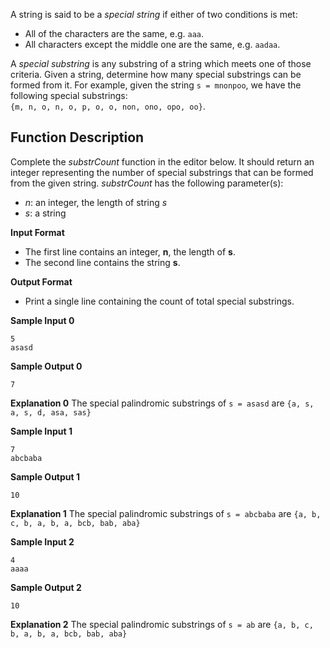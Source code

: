 A string is said to be a  _special string_  if either of two conditions is met:
-   All of the characters are the same, e.g.  `aaa`.
-   All characters except the middle one are the same, e.g.  `aadaa`.

A  _special substring_  is any substring of a string which meets one of those criteria. 
Given a string, determine how many special substrings can be formed from it.
For example, given the string `s = mnonpoo`, we have the following special substrings:  
`{m, n, o, n, o, p, o, o, non, ono, opo, oo}`.

## Function Description
Complete the  _substrCount_  function in the editor below. 
It should return an integer representing the number of special substrings that can be formed from the given string.
*substrCount* has the following parameter(s):
 -   _n_: an integer, the length of string  _s_
 -   _s_: a string

**Input Format**
 - The first line contains an integer, **n**, the length of **s**.   
 - The second line contains the string **s**.
 
**Output Format**
 - Print a single line containing the count of total special substrings.

**Sample Input 0**

    5
    asasd

**Sample Output 0**

    7 

**Explanation 0**
The special palindromic substrings of `s = asasd` are `{a, s, a, s, d, asa, sas}`

**Sample Input 1**

    7
    abcbaba
**Sample Output 1**

    10 

**Explanation 1**
The special palindromic substrings of `s = abcbaba` are `{a, b, c, b, a, b, a, bcb, bab, aba}`

**Sample Input 2**

    4
    aaaa
**Sample Output 2**

    10

**Explanation 2**
The special palindromic substrings of `s = ab` are `{a, b, c, b, a, b, a, bcb, bab, aba}`

<!--stackedit_data:
eyJoaXN0b3J5IjpbLTExMDA4NDY1MzMsLTY1NzI4MzQ4NywxOT
g1NjQ0ODc5XX0=
-->